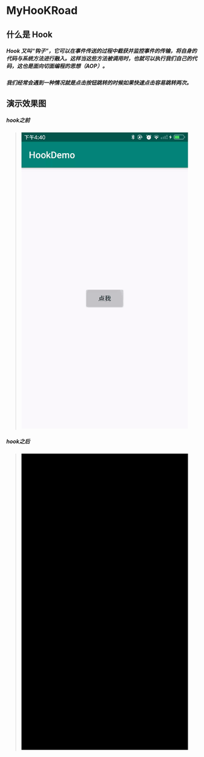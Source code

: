# MyHooKRoad
## 什么是 Hook
##### Hook 又叫“钩子”，它可以在事件传送的过程中截获并监控事件的传输，将自身的代码与系统方法进行融入。这样当这些方法被调用时，也就可以执行我们自己的代码，这也是面向切面编程的思想（AOP）。
##### 我们经常会遇到一种情况就是点击按钮跳转的时候如果快速点击容易跳转两次。
## 演示效果图 
##### hook之前
   >![](https://github.com/lqfGaara/MyHooKRoad/blob/master/nohook.gif)
##### hook之后
   >![](https://github.com/lqfGaara/MyHooKRoad/blob/master/hook.gif)
